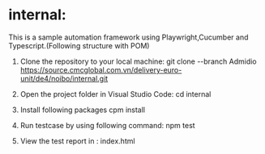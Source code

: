 # internal:

This is a sample automation framework using Playwright,Cucumber and Typescript.(Following structure with POM)

1. Clone the repository to your local machine:
   git clone --branch Admidio https://source.cmcglobal.com.vn/delivery-euro-unit/de4/noibo/internal.git

2. Open the project folder in Visual Studio Code:
   cd internal

3. Install following packages
   cpm install

4. Run testcase by using following command:
   npm test

5. View the test report in : index.html
